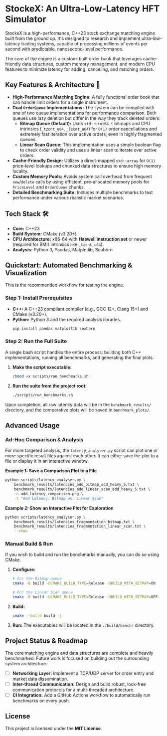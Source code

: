 # StockeX: An Ultra-Low-Latency HFT Simulator

StockeX is a high-performance, C++23 stock exchange matching engine built from the ground up. It's designed to research and implement ultra-low-latency trading systems, capable of processing millions of events per second with predictable, nanosecond-level performance.

The core of the engine is a custom-built order book that leverages cache-friendly data structures, custom memory management, and modern CPU features to minimize latency for adding, canceling, and matching orders.

## Key Features & Architecture 🚀

* **High-Performance Matching Engine:** A fully functional order book that can handle limit orders for a single instrument.
* **Dual `OrderQueue` Implementations:** The system can be compiled with one of two queue implementations for performance comparison. Both queues use lazy deletion but differ in the way they track deleted orders:
    * **Bitmap Queue (Default):** Uses `std::uint64_t` bitmaps and CPU intrinsics (`_tzcnt_u64`, `_lzcnt_u64`) for `O(1)` order cancellations and extremely fast iteration over active orders, even in highly fragmented queues.
    * **Linear Scan Queue:** This implementation uses a simple boolean flag to check order validity and uses a linear scan to iterate over active orders.
* **Cache-Friendly Design:** Utilizes a direct-mapped `std::array` for `O(1)` price-level lookups and chunked data structures to ensure high memory locality.
* **Custom Memory Pools:** Avoids system call overhead from frequent `new`/`delete` calls by using efficient, pre-allocated memory pools for `PriceLevel` and `OrderQueue` chunks.
* **Detailed Benchmarking Suite:** Includes multiple benchmarks to test performance under various realistic market scenarios.

## Tech Stack 🛠️

* **Core:** C++23
* **Build System:** CMake (v3.20+)
* **CPU Architecture:** x86-64 with **Haswell instruction set** or newer (required for BMI1 intrinsics like `_tzcnt_u64`).
* **Analysis:** Python 3, Pandas, Matplotlib, Seaborn

## Quickstart: Automated Benchmarking & Visualization

This is the recommended workflow for testing the engine.

### Step 1: Install Prerequisites

* **C++:** A C++23 compliant compiler (e.g., GCC 12+, Clang 15+) and CMake (v3.20+).
* **Python:** Python 3 and the required analysis libraries.
    ```bash
    pip install pandas matplotlib seaborn
    ```

### Step 2: Run the Full Suite

A single bash script handles the entire process: building both C++ implementations, running all benchmarks, and generating the final plots.

1.  **Make the script executable:**
    ```bash
    chmod +x scripts/run_benchmarks.sh
    ```
2.  **Run the suite from the project root:**
    ```bash
    ./scripts/run_benchmarks.sh
    ```

Upon completion, all raw latency data will be in the `benchmark_results/` directory, and the comparative plots will be saved in `benchmark_plots/`.

## Advanced Usage

### Ad-Hoc Comparison & Analysis

For more targeted analysis, the `latency_analyser.py` script can plot one or more specific result files against each other. It can either save the plot to a file or display it in an interactive window.

**Example 1: Save a Comparison Plot to a File**
```bash
python scripts/latency_analyser.py \
    benchmark_results/latencies_add_bitmap_add_heavy_5.txt \
    benchmark_results/latencies_add_linear_scan_add_heavy_5.txt \
    -o add_latency_comparison.png \
    -t "Add Latency: Bitmap vs. Linear Scan"
```

**Example 2: Show an Interactive Plot for Exploration**
```bash
python scripts/latency_analyser.py \
    benchmark_results/latencies_fragmentation_bitmap.txt \
    benchmark_results/latencies_fragmentation_linear_scan.txt \
    --show
```

### Manual Build & Run

If you wish to build and run the benchmarks manually, you can do so using CMake.

1.  **Configure:**
    ```bash
    # For the Bitmap queue
    cmake -B build -DCMAKE_BUILD_TYPE=Release -DBUILD_WITH_BITMAP=ON
    
    # For the Linear Scan queue
    cmake -B build -DCMAKE_BUILD_TYPE=Release -DBUILD_WITH_BITMAP=OFF
    ```
2.  **Build:**
    ```bash
    cmake --build build -j
    ```
3.  **Run:** The executables will be located in the `./build/bench/` directory.

## Project Status & Roadmap

The core matching engine and data structures are complete and heavily benchmarked. Future work is focused on building out the surrounding system architecture.

* [ ] **Networking Layer:** Implement a TCP/UDP server for order entry and market data dissemination.
* [ ] **Inter-thread Communication:** Design and build robust, lock-free communication protocols for a multi-threaded architecture.
* [ ] **CI Integration:** Add a GitHub Actions workflow to automatically run benchmarks on every push.

## License

This project is licensed under the **MIT License**.
